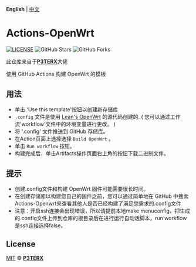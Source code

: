 **English** | [中文](https://p3terx.com/archives/build-openwrt-with-github-actions.html)

# Actions-OpenWrt

[![LICENSE](https://img.shields.io/github/license/mashape/apistatus.svg?style=flat-square&label=LICENSE)](https://github.com/P3TERX/Actions-OpenWrt/blob/master/LICENSE)
![GitHub Stars](https://img.shields.io/github/stars/P3TERX/Actions-OpenWrt.svg?style=flat-square&label=Stars&logo=github)
![GitHub Forks](https://img.shields.io/github/forks/P3TERX/Actions-OpenWrt.svg?style=flat-square&label=Forks&logo=github)

此仓库来自于[**P3TERX**](https://p3terx.com)大佬

使用 GitHub Actions 构建 OpenWrt 的模板

## 用法

- 单击 'Use this template'按钮以创建新存储库
-  `.config` 文件是使用 [Lean's OpenWrt](https://github.com/coolsnowwolf/lede) 的源代码创建的. ( 您可以通过工作流'workflow'文件中的环境变量进行更改。 )
- 将 '.config' 文件推送到 GitHub 存储库。
- 在Action页面上选择选择 `Build OpenWrt` 。
- 单击 `Run workflow` 按钮。
- 构建完成后，单击Artifacts操作页面右上角的按钮下载二进制文件。

## 提示

- 创建.config文件和构建 OpenWrt 固件可能需要很长时间。
- 在创建存储库以构建您自己的固件之前，您可以通过简单地在 GitHub 中搜索Actions-Openwrt来查看其他人是否已经构建了满足您需求的.config文件
- 注意：开启ssh连接会出现错误，所以请提前本地make menuconfig，把生成的.config文件上传到仓库的根目录后在进行运行自动话脚本，run workflow是ssh连接选择false。



## License

[MIT](https://github.com/P3TERX/Actions-OpenWrt/blob/main/LICENSE) © [**P3TERX**](https://p3terx.com)
